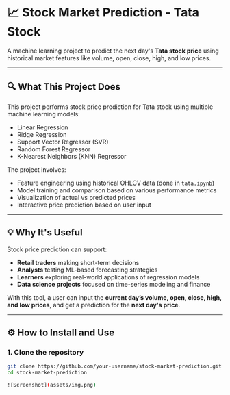 # 📈 Stock Market Prediction - Tata Stock

A machine learning project to predict the next day's **Tata stock price** using historical market features like volume, open, close, high, and low prices.

---

## 🔍 What This Project Does

This project performs stock price prediction for Tata stock using multiple machine learning models:

- Linear Regression  
- Ridge Regression  
- Support Vector Regressor (SVR)  
- Random Forest Regressor  
- K-Nearest Neighbors (KNN) Regressor

The project involves:
- Feature engineering using historical OHLCV data (done in `tata.ipynb`)
- Model training and comparison based on various performance metrics
- Visualization of actual vs predicted prices
- Interactive price prediction based on user input

---

## 💡 Why It's Useful

Stock price prediction can support:

- **Retail traders** making short-term decisions
- **Analysts** testing ML-based forecasting strategies
- **Learners** exploring real-world applications of regression models
- **Data science projects** focused on time-series modeling and finance

With this tool, a user can input the **current day’s volume, open, close, high, and low prices**, and get a prediction for the **next day's price**.

---

## ⚙️ How to Install and Use

### 1. Clone the repository

```bash
git clone https://github.com/your-username/stock-market-prediction.git
cd stock-market-prediction

![Screenshot](assets/img.png)

